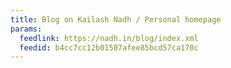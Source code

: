 ```yaml
---
title: Blog on Kailash Nadh / Personal homepage
params:
  feedlink: https://nadh.in/blog/index.xml
  feedid: b4cc7cc12b01507afee85bcd57ca170c
---
```


